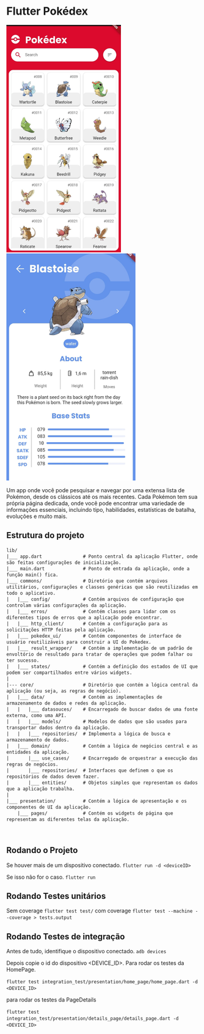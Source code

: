 # Flutter Pokédex

<img src="assets/doc/home.jpeg"  width="300">
<img src="assets/doc/details.jpeg"  width="338">


Um app onde você pode pesquisar e navegar por uma extensa lista de Pokémon, desde os clássicos até os mais recentes.
Cada Pokémon tem sua própria página dedicada, onde você pode encontrar uma variedade de informações essenciais,
incluindo tipo, habilidades, estatísticas de batalha, evoluções e muito mais.

## Estrutura do projeto

```
lib/
|___ app.dart               # Ponto central da aplicação Flutter, onde são feitas configurações de inicialização.
|___ main.dart              # Ponto de entrada da aplicação, onde a função main() fica.
|___ commons/               # Diretório que contém arquivos utilitários, configurações e classes genéricas que são reutilizadas em todo o aplicativo.
|   |___ config/            # Contém arquivos de configuração que controlam várias configurações da aplicação.
|   |___ erros/             # Contém classes para lidar com os diferentes tipos de erros que a aplicação pode encontrar.
|   |___ http_client/       # Contém a configuração para as solicitações HTTP feitas pela aplicação.
|   |___ pokedex_ui/        # Contém componentes de interface de usuário reutilizáveis para construir a UI do Pokedex.
|   |___ result_wrapper/    # Contém a implementação de um padrão de envoltório de resultado para tratar de operações que podem falhar ou ter sucesso.
|   |___ states/            # Contém a definição dos estados de UI que podem ser compartilhados entre vários widgets.
|   
|--- core/                  # Diretório que contém a lógica central da aplicação (ou seja, as regras de negócio).
|   |___ data/              # Contém as implementações de armazenamento de dados e redes da aplicação.
|   |   |___ datasouces/    # Encarregado de buscar dados de uma fonte externa, como uma API.
|   |   |___ models/        # Modelos de dados que são usados para transportar dados dentro da aplicação.
|   |   |___ repositories/  # Implementa a lógica de busca e armazenamento de dados.
|   |___ domain/            # Contém a lógica de negócios central e as entidades da aplicação.
|       |___ use_cases/     # Encarregado de orquestrar a execução das regras de negócios.
|       |___ repositories/  # Interfaces que definem o que os repositórios de dados devem fazer.
|       |___ entities/      # Objetos simples que representam os dados que a aplicação trabalha.
|
|___ presentation/          # Contém a lógica de apresentação e os componentes de UI da aplicação.
    |___ pages/             # Contém os widgets de página que representam as diferentes telas da aplicação.
         
    

```

## Rodando o Projeto

Se houver mais de um dispositivo conectado.
``flutter run -d <deviceID>``

Se isso não for o caso.
```flutter run ```

## Rodando Testes unitários

Sem coverage
```flutter test test/```
com coverage
```flutter test --machine --coverage > tests.output```

## Rodando Testes de integração

Antes de tudo, identifique o dispositivo conectado.
``adb devices``

Depois copie o id do dispositivo <DEVICE_ID>.
Para rodar os testes da HomePage.

```flutter test integration_test/presentation/home_page/home_page.dart -d <DEVICE_ID>```

para rodar os testes da PageDetails

```flutter test integration_test/presentation/details_page/details_page.dart -d <DEVICE_ID>```